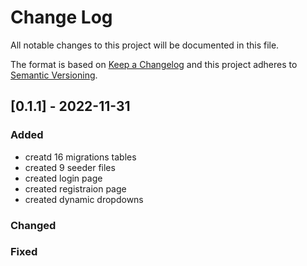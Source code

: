 # Change Log
All notable changes to this project will be documented in this file.
 
The format is based on [Keep a Changelog](http://keepachangelog.com/)
and this project adheres to [Semantic Versioning](http://semver.org/).


## [0.1.1] - 2022-11-31

### Added
- creatd 16 migrations tables
- created 9 seeder files
- created login page
- created registraion page
- created dynamic dropdowns
 
### Changed
 
### Fixed


